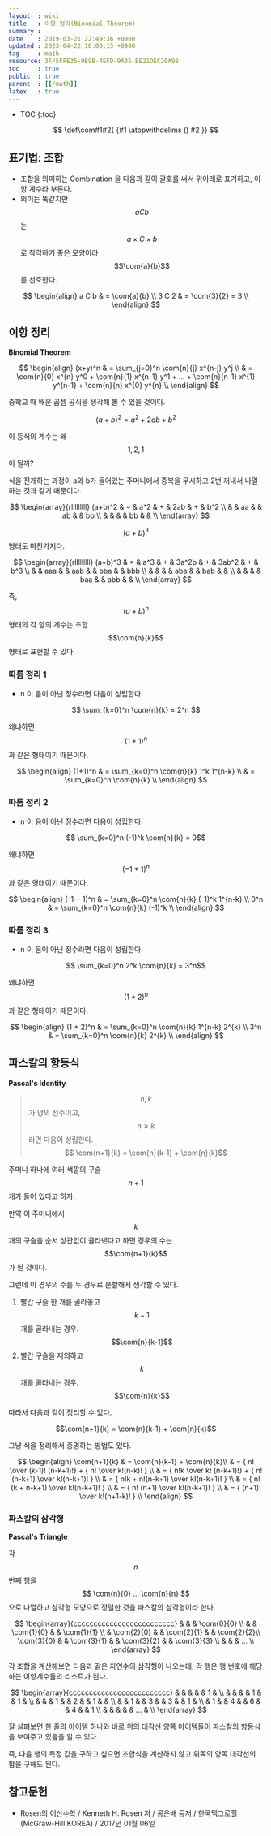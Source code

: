 ```yaml
---
layout  : wiki
title   : 이항 정리(Binomial Theorem)
summary : 
date    : 2019-03-21 22:49:36 +0900
updated : 2023-04-22 16:00:15 +0900
tag     : math
resource: 3F/5FFE35-9B9B-4EFD-9A35-BE21DEC20A98
toc     : true
public  : true
parent  : [[/math]]
latex   : true
---
```

* TOC
{:toc}

$$
\def\com#1#2{ {#1 \atopwithdelims () #2 }}
$$

## 표기법: 조합

* 조합을 의미하는 Combination 을 다음과 같이 괄호를 써서 위아래로 표기하고, 이항 계수라 부른다.
* 의미는 똑같지만 $$aCb$$ 는 $$a \times C \times b$$로 착각하기 좋은 모양이라 $$\com{a}{b}$$를 선호한다.

$$
\begin{align}
a C b & = \com{a}{b} \\
3 C 2 & = \com{3}{2} = 3 \\
\end{align}
$$

## 이항 정리

**Binomial Theorem**

$$
\begin{align}
(x+y)^n & = \sum_{j=0}^n \com{n}{j} x^{n-j} y^j \\
    & = \com{n}{0} x^{n} y^0
        + \com{n}{1} x^{n-1} y^1
        + ...
        + \com{n}{n-1} x^{1} y^{n-1}
        + \com{n}{n} x^{0} y^{n} \\
\end{align}
$$

중학교 때 배운 곱셈 공식을 생각해 볼 수 있을 것이다.

$$(a+b)^2 = a^2 + 2ab + b^2$$

이 등식의 계수는 왜 $$1, 2, 1$$ 이 될까?

식을 전개하는 과정이 a와 b가 들어있는 주머니에서 중복을 무시하고 2번 꺼내서 나열하는 것과 같기 때문이다.

$$
\begin{array}{rlllllllll}
(a+b)^2 & = & a^2 & + & 2ab & + & b^2 \\
        &   & aa  &   & ab  &   & bb  \\
        &   &     &   & bb  &   &     \\
\end{array}
$$

$$(a+b)^3$$ 형태도 마찬가지다.

$$
\begin{array}{rlllllllll}
(a+b)^3 & = & a^3 & + & 3a^2b & + & 3ab^2 & + & b^3 \\
        &   & aaa &   & aab   &   & bba   &   & bbb \\
        &   &     &   & aba   &   & bab   &   &     \\
        &   &     &   & baa   &   & abb   &   &     \\
\end{array}
$$

즉, $$ (a+b)^n $$ 형태의 각 항의 계수는 조합 $$\com{n}{k}$$ 형태로 표현할 수 있다.

### 따름 정리 1

* n 이 음이 아닌 정수라면 다음이 성립한다.

$$ \sum_{k=0}^n \com{n}{k} = 2^n $$

왜냐하면 $$ (1+1)^n $$ 과 같은 형태이기 때문이다.

$$
\begin{align}
(1+1)^n & = \sum_{k=0}^n \com{n}{k} 1^k 1^{n-k} \\
        & = \sum_{k=0}^n \com{n}{k} \\
\end{align}
$$

### 따름 정리 2

* n 이 음이 아닌 정수라면 다음이 성립한다.

$$ \sum_{k=0}^n (-1)^k \com{n}{k} = 0$$

왜냐하면 $$ (-1 + 1)^n $$ 과 같은 형태이기 때문이다.

$$
\begin{align}
(-1 + 1)^n & = \sum_{k=0}^n \com{n}{k} (-1)^k 1^{n-k} \\
0^n        & = \sum_{k=0}^n \com{n}{k} (-1)^k \\
\end{align}
$$

### 따름 정리 3

* n 이 음이 아닌 정수라면 다음이 성립한다.

$$ \sum_{k=0}^n 2^k \com{n}{k} = 3^n$$

왜냐하면 $$ (1 + 2)^n $$ 과 같은 형태이기 때문이다.

$$
\begin{align}
(1 + 2)^n & = \sum_{k=0}^n \com{n}{k} 1^{n-k} 2^{k} \\
3^n       & = \sum_{k=0}^n \com{n}{k} 2^{k} \\
\end{align}
$$

## 파스칼의 항등식

**Pascal's Identity**

> $$n, k$$ 가 양의 정수이고, $$n \ge k$$ 라면 다음이 성립한다.  
$$ \com{n+1}{k} = \com{n}{k-1} + \com{n}{k}$$

주머니 하나에 여러 색깔의 구슬 $$n+1$$ 개가 들어 있다고 하자.

만약 이 주머니에서 $$k$$개의 구슬을 순서 상관없이 골라낸다고 하면 경우의 수는 $$\com{n+1}{k}$$가 될 것이다.

그런데 이 경우의 수를 두 경우로 분할해서 생각할 수 있다.

1. 빨간 구슬 한 개를 골라놓고 $$k-1$$개를 골라내는 경우. $$\com{n}{k-1}$$
2. 빨간 구슬을 제외하고 $$k$$개를 골라내는 경우. $$\com{n}{k}$$

따라서 다음과 같이 정리할 수 있다.

$$\com{n+1}{k} = \com{n}{k-1} + \com{n}{k}$$

그냥 식을 정리해서 증명하는 방법도 있다.

$$
\begin{align}
\com{n+1}{k}
    & = \com{n}{k-1} + \com{n}{k}\\
    & = { n! \over (k-1)! (n-k+1)!} + { n! \over k!(n-k)! } \\
    & = { n!k \over k! (n-k+1)!} + { n!(n-k+1) \over k!(n-k+1)! } \\
    & = { n!k + n!(n-k+1) \over k!(n-k+1)! } \\
    & = { n! (k + n-k+1) \over k!(n-k+1)! } \\
    & = { n! (n+1) \over k!(n-k+1)! } \\
    & = { (n+1)! \over k!(n+1-k)! } \\
\end{align}
$$

### 파스칼의 삼각형

**Pascal's Triangle**

각 $$n$$번째 행을 $$ \com{n}{0} ... \com{n}{n} $$ 으로 나열하고 삼각형 모양으로 정렬한 것을 파스칼의 삼각형이라 한다.

$$
\begin{array}{ccccccccccccccccccccccccc}
             &            &            & \com{0}{0} \\
             &            & \com{1}{0} &               & \com{1}{1} \\
             & \com{2}{0} &            & \com{2}{1}    &               & \com{2}{2}\\
\com{3}{0}   &            & \com{3}{1} &               & \com{3}{2}    &              & \com{3}{3} \\
             &            &            & ... \\
\end{array}
$$

각 조합을 계산해보면 다음과 같은 자연수의 삼각형이 나오는데, 각 행은 행 번호에 해당하는 이항계수들의 리스트가 된다.

$$
\begin{array}{ccccccccccccccccccccccccc}
&   &   &   &   & 1   & \\
&   &   &   & 1 &     & 1  & \\
&   &   & 1 &   & 2   &    & 1  &   & \\
&   & 1 &   & 3 &     & 3  &    & 1 & \\
& 1 &   & 4 &   & 6   &    & 4  &   & 1 \\
&   &   &   &   & ... & \\
\end{array}
$$

잘 살펴보면 한 줄의 아이템 하나와 바로 위의 대각선 양쪽 아이템들이 파스칼의 항등식을 보여주고 있음을 알 수 있다.

즉, 다음 행의 특정 값을 구하고 싶으면 조합식을 계산하지 않고 위쪽의 양쪽 대각선의 합을 구해도 된다.

## 참고문헌

* Rosen의 이산수학 / Kenneth H. Rosen 저 / 공은배 등저 / 한국맥그로힐(McGraw-Hill KOREA) / 2017년 01월 06일


